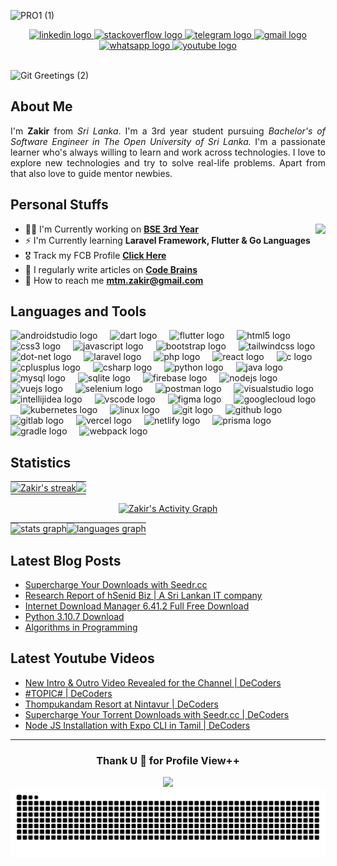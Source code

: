![PRO1 (1)](https://github.com/mtmzakir/mtmzakir/assets/90142607/122b0857-f7cd-4e6d-bfde-6a82dc0d7d90)
<div align="center">
  <a href="https://www.linkedin.com/in/mtmzakir/" target="_blank">
    <img src="https://raw.githubusercontent.com/maurodesouza/profile-readme-generator/master/src/assets/icons/social/linkedin/default.svg" width="52" height="40" alt="linkedin logo"  />
  </a>
  <a href="https://stackoverflow.com/users/17740196/mtmzakir" target="_blank">
    <img src="https://raw.githubusercontent.com/maurodesouza/profile-readme-generator/master/src/assets/icons/social/stackoverflow/default.svg" width="52" height="40" alt="stackoverflow logo"  />
  </a>
  <a href="https://t.me/i4m_zakir" target="_blank">
    <img src="https://raw.githubusercontent.com/maurodesouza/profile-readme-generator/master/src/assets/icons/social/telegram/default.svg" width="52" height="40" alt="telegram logo"  />
  </a>
  <a href="mailto:mtm.zakir@gmail.com" target="_blank">
    <img src="https://raw.githubusercontent.com/maurodesouza/profile-readme-generator/master/src/assets/icons/social/gmail/default.svg" width="52" height="40" alt="gmail logo"  />
  </a>
  <a href="https://wa.me/+94752202440" target="_blank">
    <img src="https://raw.githubusercontent.com/maurodesouza/profile-readme-generator/master/src/assets/icons/social/whatsapp/default.svg" width="52" height="40" alt="whatsapp logo"  />
  </a>
  <a href="https://www.youtube.com/channel/UCCwyrumvGx6L_6pP5Oc6pIw" target="_blank">
    <img src="https://raw.githubusercontent.com/maurodesouza/profile-readme-generator/master/src/assets/icons/social/youtube/default.svg" width="52" height="40" alt="youtube logo"  />
  </a>
</div>
<br>

![Git Greetings (2)](https://user-images.githubusercontent.com/90142607/190711489-96cb72ae-cf1b-4339-912f-9f251847f440.gif)

## About Me
<p align="justify" > I'm <b>Zakir</b> from <em>Sri Lanka</em>. I'm a 3rd year student pursuing <em>Bachelor's of Software Engineer in The Open University of Sri Lanka.</em>
I'm a passionate learner who's always willing to learn and work across technologies. I love to explore new technologies and try to solve real-life problems. Apart from that also love to guide mentor newbies. </p>

## Personal Stuffs
- 👨‍💻 I'm Currently working on **[BSE 3rd Year](https://github.com/stars/mtm-zakir/lists/bse-program)** <img align="right" height="130" src="https://user-images.githubusercontent.com/90142607/190706608-d9a333b2-10c6-4069-a839-f477c61190d2.png"/>
- ⚡ I'm Currently learning **Laravel Framework, Flutter & Go Languages**
- 🎖️ Track my FCB Profile **[Click Here](https://app.futurecareersbridge.net/public-profile/19748)**
- 📝 I regularly write articles on **[Code Brains](https://code-brains.blogspot.com)**
- 📧 How to reach me **mtm.zakir@gmail.com**

## Languages and Tools
<div align="left">
  <img src="https://skillicons.dev/icons?i=androidstudio" height="40" alt="androidstudio logo"  />
  <img width="12" />
  <img src="https://skillicons.dev/icons?i=dart" height="40" alt="dart logo"  />
  <img width="12" />
  <img src="https://skillicons.dev/icons?i=flutter" height="40" alt="flutter logo"  />
  <img width="12" />
  <img src="https://skillicons.dev/icons?i=html" height="40" alt="html5 logo"  />
  <img width="12" />
  <img src="https://skillicons.dev/icons?i=css" height="40" alt="css3 logo"  />
  <img width="12" />
  <img src="https://skillicons.dev/icons?i=js" height="40" alt="javascript logo"  />
  <img width="12" />
  <img src="https://skillicons.dev/icons?i=bootstrap" height="40" alt="bootstrap logo"  />
  <img width="12" />
  <img src="https://skillicons.dev/icons?i=tailwind" height="40" alt="tailwindcss logo"  />
  <img width="12" />
  <img src="https://skillicons.dev/icons?i=dotnet" height="40" alt="dot-net logo"  />
  <img width="12" />
  <img src="https://skillicons.dev/icons?i=laravel" height="40" alt="laravel logo"  />
  <img width="12" />
  <img src="https://skillicons.dev/icons?i=php" height="40" alt="php logo"  />
  <img width="12" />
  <img src="https://skillicons.dev/icons?i=react" height="40" alt="react logo"  />
  <img width="12" />
  <img src="https://skillicons.dev/icons?i=c" height="40" alt="c logo"  />
  <img width="12" />
  <img src="https://skillicons.dev/icons?i=cpp" height="40" alt="cplusplus logo"  />
  <img width="12" />
  <img src="https://skillicons.dev/icons?i=cs" height="40" alt="csharp logo"  />
  <img width="12" />
  <img src="https://skillicons.dev/icons?i=py" height="40" alt="python logo"  />
  <img width="12" />
  <img src="https://skillicons.dev/icons?i=java" height="40" alt="java logo"  />
  <img width="12" />
  <img src="https://skillicons.dev/icons?i=mysql" height="40" alt="mysql logo"  />
  <img width="12" />
  <img src="https://skillicons.dev/icons?i=sqlite" height="40" alt="sqlite logo"  />
  <img width="12" />
  <img src="https://skillicons.dev/icons?i=firebase" height="40" alt="firebase logo"  />
  <img width="12" />
  <img src="https://skillicons.dev/icons?i=nodejs" height="40" alt="nodejs logo"  />
  <img width="12" />
  <img src="https://skillicons.dev/icons?i=vue" height="40" alt="vuejs logo"  />
  <img width="12" />
  <img src="https://skillicons.dev/icons?i=selenium" height="40" alt="selenium logo"  />
  <img width="12" />
  <img src="https://skillicons.dev/icons?i=postman" height="40" alt="postman logo"  />
  <img width="12" />
  <img src="https://skillicons.dev/icons?i=visualstudio" height="40" alt="visualstudio logo"  />
  <img width="12" />
  <img src="https://skillicons.dev/icons?i=idea" height="40" alt="intellijidea logo"  />
  <img width="12" />
  <img src="https://skillicons.dev/icons?i=vscode" height="40" alt="vscode logo"  />
  <img width="12" />
  <img src="https://skillicons.dev/icons?i=figma" height="40" alt="figma logo"  />
  <img width="12" />
  <img src="https://skillicons.dev/icons?i=gcp" height="40" alt="googlecloud logo"  />
  <img width="12" />
  <img src="https://skillicons.dev/icons?i=kubernetes" height="40" alt="kubernetes logo"  />
  <img width="12" />
  <img src="https://skillicons.dev/icons?i=linux" height="40" alt="linux logo"  />
  <img width="12" />
  <img src="https://skillicons.dev/icons?i=git" height="40" alt="git logo"  />
  <img width="12" />
  <img src="https://skillicons.dev/icons?i=github" height="40" alt="github logo"  />
  <img width="12" />
  <img src="https://skillicons.dev/icons?i=gitlab" height="40" alt="gitlab logo"  />
  <img width="12" />
  <img src="https://skillicons.dev/icons?i=vercel" height="40" alt="vercel logo"  />
  <img width="12" />
  <img src="https://skillicons.dev/icons?i=netlify" height="40" alt="netlify logo"  />
  <img width="12" />
  <img src="https://skillicons.dev/icons?i=prisma" height="40" alt="prisma logo"  />
  <img width="12" />
  <img src="https://skillicons.dev/icons?i=gradle" height="40" alt="gradle logo"  />
  <img width="12" />
  <img src="https://skillicons.dev/icons?i=webpack" height="40" alt="webpack logo"  />
</div>


## Statistics
<div align="center" style="padding: 0px; border: 0px;">
  <table style="border-collapse: collapse; width: 100%;">
    <tr>
      <td style="padding: 0px; border: 0px;">
        <a href="https://github.com/mtm-zakir/github-readme-streak-stats">
          <img title="🔥 Excellent Streak" alt="Zakir's streak" src="https://github-readme-streak-stats.herokuapp.com/?user=mtm-zakir&theme=chartreuse-dark&hide_border=true&stroke=0000&background=0D1117" />
        </a>
      </td>
      <td style="padding: 0px; border: 0px;">
        <img src="https://github-contributor-stats.vercel.app/api?username=mtm-zakir&limit=5&theme=chartreuse-dark&bg_color=0D1117&color=71E204&line=0299E0&point=FFFFFF&hide_border=true&combine_all_yearly_contributions=true" />
      </td>
    </tr>
  </table>
</div>

<div align="center">
<a href="https://github.com/mtmz-akir/github-readme-activity-graph"><img alt="Zakir's Activity Graph" src="https://github-readme-activity-graph.vercel.app/graph?username=mtm-zakir&bg_color=0D1117&color=71E204&line=0299E0&point=FFFFFF&hide_border=true" /></a>
</div>

<div align="center" style="padding: 0px; border: 0px;">
  <table style="border-collapse: collapse; width: 100%;">
    <tr>
      <td style="padding: 0px; border: 0px;">
        <img src="https://github-readme-stats.vercel.app/api?hide_title=false&hide_rank=false&show_icons=true&include_all_commits=true&count_private=true&disable_animations=false&theme=chartreuse-dark&locale=en&bg_color=0D1117&hide_border=true&username=mtm-zakir" height="185" alt="stats graph" />
      </td>
      <td style="padding: 0px; border: 0px;">
        <img src="https://github-readme-stats.vercel.app/api/top-langs?locale=en&hide_title=false&layout=compact&card_width=320&langs_count=12&theme=chartreuse-dark&bg_color=0D1117&hide_border=true&username=mtm-zakir" height="185" alt="languages graph" />
      </td>
    </tr>
  </table>
</div>

## Latest Blog Posts
<!-- BLOG-POST-LIST:START -->
- [Supercharge Your Downloads with Seedr.cc](https://www.codebrains.tech/2023/09/supercharge-your-downloads-with-seedrcc.html)
- [Research Report of hSenid Biz | A Sri Lankan IT company](https://www.codebrains.tech/2023/06/research-report-of-hsenid-biz-sri.html)
- [Internet Download Manager 6.41.2 Full Free Download](https://www.codebrains.tech/2022/09/python-3107-download_19.html)
- [Python 3.10.7 Download](https://www.codebrains.tech/2022/09/python-3107-download.html)
- [Algorithms in Programming](https://www.codebrains.tech/2022/08/algorithms-in-programming.html)
<!-- BLOG-POST-LIST:END -->

## Latest Youtube Videos
<!-- YOUTUBE-VIDEO-LIST:START -->
- [New Intro &amp; Outro Video Revealed for the Channel | DeCoders](https://www.youtube.com/watch?v=FSNMsDD68P4)
- [#TOPIC# | DeCoders](https://www.youtube.com/watch?v=-xXE8P7Q2og)
- [Thompukandam Resort at Nintavur | DeCoders](https://www.youtube.com/watch?v=lqG3EzW0J44)
- [Supercharge Your Torrent Downloads with Seedr.cc | DeCoders](https://www.youtube.com/watch?v=rTHFyE3fsXg)
- [Node JS Installation with Expo CLI in Tamil | DeCoders](https://www.youtube.com/watch?v=DEX6aOEPA6o)
<!-- YOUTUBE-VIDEO-LIST:END -->


---
<div align="center">
<h3 >Thank U 🥰 for Profile View++ </h3>
  <img src="https://profile-counter.glitch.me/mtm-zakir/count.svg?"  />
</div>

<img src="https://raw.githubusercontent.com/mtm-zakir/mtm-zakir/output/snake.svg" alt="Snake animation" />

